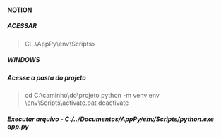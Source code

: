 #### NOTION

##### ACESSAR

 > C:\..\AppPy\env\Scripts>

##### WINDOWS

##### Acesse a pasta do projeto

> cd C:\caminho\do\projeto
> python -m venv env
> \env\Scripts\activate.bat
> deactivate

##### Executar arquivo -  C:/../Documentos/AppPy/env/Scripts/python.exe app.py